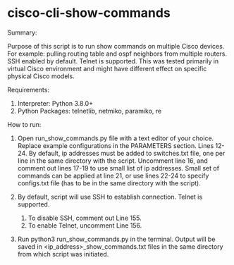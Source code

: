 # cisco-cli-show-commands

Summary:

Purpose of this script is to run show commands on multiple Cisco devices. For example: pulling routing table and ospf neighbors
from multiple routers. SSH enabled by default. Telnet is supported.
This was tested primarily in virtual Cisco environment and might have different effect on specific physical Cisco models.


Requirements:

1) Interpreter: Python 3.8.0+
2) Python Packages: telnetlib, netmiko, paramiko, re

How to run:

1) Open run_show_commands.py file with a text editor of your choice. Replace example configurations in the PARAMETERS
   section. Lines 12-24. By default, ip addresses must be added to switches.txt file, one per line in the same directory
   with the script. Uncomment line 16, and comment out lines 17-19 to use small list of ip addresses. Small set of 
   commands can be applied at line 21, or use lines 22-24 to specify configs.txt file (has to be in the same directory 
   with the script).
   

2) By default, script will use SSH to establish connection. Telnet is supported.
    1) To disable SSH, comment out Line 155.
    2) To enable Telnet, uncomment Line 156.
   

3) Run python3 run_show_commands.py in the terminal. Output will be saved in <ip_address>_show_commands.txt files in the 
   same directory from which script was initiated.